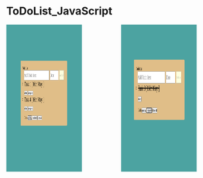 # ToDoList_JavaScript
<img align="left" src="screenShot/Screenshot from 2022-03-16 12-00-56.png" width="200" height="390">
<img align="right" src="screenShot/Screenshot from 2022-03-16 12-01-10.png" width="200" height="390">
